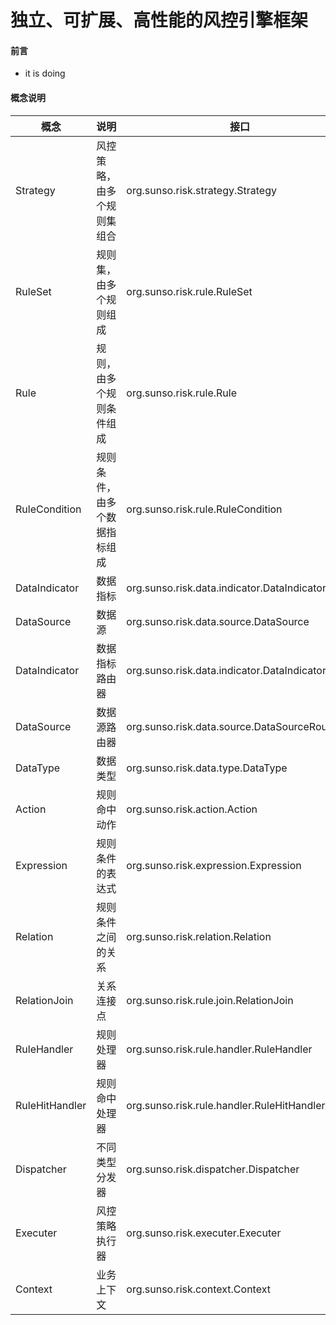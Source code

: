 独立、可扩展、高性能的风控引擎框架
======================

#### 前言
* it is doing


#### 概念说明

| 概念             | 说明             | 接口                                               |
|----------------|----------------|--------------------------------------------------|
| Strategy          | 风控策略，由多个规则集组合  | org.sunso.risk.strategy.Strategy                 |
| RuleSet          | 规则集，由多个规则组成    | org.sunso.risk.rule.RuleSet                      |
| Rule          | 规则，由多个规则条件组成   | org.sunso.risk.rule.Rule                         |
| RuleCondition        | 规则条件，由多个数据指标组成 | org.sunso.risk.rule.RuleCondition                |
| DataIndicator         | 数据指标           | org.sunso.risk.data.indicator.DataIndicator      |
| DataSource       | 数据源            | org.sunso.risk.data.source.DataSource            |
| DataIndicator         | 数据指标路由器        | org.sunso.risk.data.indicator.DataIndicatorRoute |
| DataSource       | 数据源路由器         | org.sunso.risk.data.source.DataSourceRoute       |
| DataType   | 数据类型           | org.sunso.risk.data.type.DataType                |
| Action | 规则命中动作         | org.sunso.risk.action.Action                     |
| Expression        | 规则条件的表达式       | org.sunso.risk.expression.Expression                       |
| Relation       | 规则条件之间的关系      | org.sunso.risk.relation.Relation                 |
| RelationJoin        | 关系连接点          | org.sunso.risk.rule.join.RelationJoin            |
| RuleHandler       | 规则处理器          | org.sunso.risk.rule.handler.RuleHandler          |
| RuleHitHandler        | 规则命中处理器        | org.sunso.risk.rule.handler.RuleHitHandler       |
| Dispatcher      | 不同类型分发器        | org.sunso.risk.dispatcher.Dispatcher             |
| Executer     | 风控策略执行器        | org.sunso.risk.executer.Executer                 |
| Context     | 业务上下文          | org.sunso.risk.context.Context                   |


